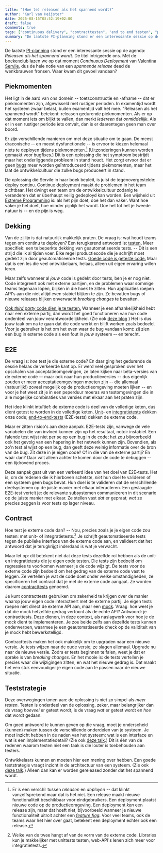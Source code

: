 ```yaml
---
title: "(Hoe te) releasen als het spannend wordt?"
author: "Karl van Heijster"
date: 2025-08-15T08:52:19+02:00
draft: false
comments: true
tags: ["continuous delivery", "contracttesten", "end to end testen", "program increment planning", "testen"]
summary: "De laatste PI-planning stond er een interessante sessie op de agenda: 'Releasen als het spannend wordt'. De titel intrigeerde ons. Met de boekenclub lazen we op dat moment *Continuous Deployment* van Valentina Servile, dus de hele notie van een *spannende release* deed de wenkbrauwen fronsen. Waar kwam dit gevoel vandaan?"
---
```


De laatste [PI-planning](/tags/program-increment-planning/ "Blogs met de tag 'program incement planning'") stond er een interessante sessie op de agenda: *Releasen als het spannend wordt*. De titel intrigeerde ons. Met de [boekenclub](/tags/boekenclub/ "Blogs met de tag 'boekenclub'") lazen we op dat moment [*Continuous Deployment*](https://www.oreilly.com/library/view/continuous-deployment/9781098146719/ "Valentina Servile, 'Continuous Deployment: Enable Faster Feedback, Safer Releases, and More Reliable Software', O'Reilly Media Inc. 2024") van [Valentina Servile](https://www.linkedin.com/in/valentina-servile/), dus de hele notie van een *spannende release* deed de wenkbrauwen fronsen. Waar kwam dit gevoel vandaan?


## Piekmomenten


Het ligt in de aard van ons domein -- toetsconstructie en -afname -- dat er piekmomenten zijn, afgewisseld met rustiger perioden. In examentijd wordt het systeem zwaar belast, buiten examentijd valt het mee. "Releasen als het spannend wordt" betekent: releasen gedurende piekmomenten. Als er op dat moment iets om blijkt te vallen, dan merkt *iedereen* dat *onmiddellijk*. Als er in een rustiger periode iets omvalt, dan is er daarentegen geen man over boord.


Er zijn verschillende manieren om met deze situatie om te gaan. De meest draconische -- en meest dysfunctionele -- is ervoor te kiezen helemaal niets te deployen tijdens piekmomenten.[^1] (Uitzonderingen kunnen worden gemaakt voor bugfixes.) Dit is een oplossing die het symptoom bestrijdt maar het onderliggende probleem in stand houdt. Het zorgt ervoor dat er geen [bugs](/tags/bugs/ "Blogs met de tag 'bugs'") meer worden geïntroduceerd tijdens piekmomenten, maar het laat de ontwikkelcultuur die zulke bugs produceert in stand.


De oplossing die Servile in haar boek bepleit, is juist de tegenovergestelde: deploy continu. Continue deployment maakt de problemen in het team zichtbaar. Het dwingt een team om de ontwikkelcultuur zodanig te veranderen dat er überhaupt veilig gedeployd kan worden. Een wijsheid uit [Extreme Programming](https://en.wikipedia.org/wiki/Extreme_programming "'Extreme programming', Wikipedia") is: als het pijn doet, doe het dan vaker. Want hoe vaker je het doet, hoe minder pijnlijk het wordt. Doe het tot het je tweede natuur is -- en de pijn is weg.


## Dekking


Van de zijlijn is dat natuurlijk makkelijk praten. De vraag is: wat houdt teams tegen om continu te deployen? Een terugkerend antwoord is: [testen](/tags/testen/ "Blogs met de tag 'testen'"). Meer specifiek: een te beperkte dekking van geautomatiseerde tests. -- Dit is een strijd die ik al tijden voer. Elke regel productiecode die je schrijft moet gedekt zijn door geautomatiseerde tests. [Goede code is geteste code.](/blog/24/07/goede-code-is-geteste-code/) Maar dat is een les die veel ontwikkelaars, helaas, alleen uit eigen ervaring willen leren.


Maar zelfs wanneer al *jouw* code is gedekt door tests, ben je er nog niet. Code integreert ook met externe partijen, en de problemen waar sommige teams tegenaan lopen, blijken in die hoek te zitten. Hun applicaties roepen API's aan die niet altijd even stabiel blijken te zijn. Ze bevatten bugs of nieuwe releases blijken onverwacht *breaking changes* te bevatten. 


[Ook *third party* code dien je te testen.](/blog/22/12/test-third-party-code/ "'Test third party code'") Wanneer je een afhankelijkheid hebt naar een externe partij, dan wordt het goed functioneren van *hun* code onderdeel van *jouw* verantwoordelijkheid. (Zie ook [deze blog](/blog/22/11/zes-dingen-die-ik-leerde-op-techorama/ "'Zes dingen die ik leerde op Techorama'").) Het is dus jouw taak om na te gaan dat die code werkt en blijft werken zoals bedoeld. Voor je gebruiker is het om het even waar de bug vandaan komt: zij zien een bug in externe code als een fout in *jouw* systeem -- en terecht.


## E2E


De vraag is: *hoe* test je die externe code? En daar ging het gedurende de sessie helaas de verkeerde kant op. Er werd veel gesproken over het opschalen van acceptatieomgevingen, ze laten kijken naar bèta-versies van de externe code -- maar ook naar hun productieversies -- dus eigenlijk zouden er meer acceptatieomgevingen moeten zijn -- die allemaal (natuurlijk!) zoveel mogelijk op de productieomgeving moeten lijken -- en voor je het weet zit je in een peperduur moeras van testomgevingen die in alle mogelijke combinaties van versies met elkaar aan het praten zijn.


Het idee klinkt intuïtief: de externe code is deel van de volledige keten, dus dient getest te worden in de volledige keten. [Unit](/tags/unit-tests/ "Blogs met de tag 'unit tests'")- en [integratietests](/tags/integratietests/ "Blogs met de tag 'integratietests'") dekken onze code; [end-to-end-tests](/tags/end-to-end-tests/ "Blogs met de tag 'end to end tests'") (E2E-tests) dekken de externe code.


Maar er zitten risico's aan deze aanpak. E2E-tests zijn, vanwege de vele variabelen die van invloed kunnen zijn op het resultaat, notoir instabiel. Een falende test wijst niet per se op een bug in de code; het zou bijvoorbeeld ook het gevolg van een hapering in het netwerk kunnen zijn. Bovendien, als zo'n test al wijst op een bug, dan geeft deze weinig informatie over de bron van de bug. Zit deze in je eigen code? Of in die van de externe partij? En wáár dan? Daar valt alleen achter te komen door de code te debuggen -- een tijdrovend proces.


Deze aanpak gaat uit van een verkeerd idee van het doel van E2E-tests. Het is, om de redenen die ik hierboven schetste, *niet* hun doel te valideren of een systeem geen bugs bevat. Hun doel is te valideren dat de verschillende deelsystemen op de juiste manier met elkaar interacteren. Een geslaagde E2E-test vertelt je: de relevante subsystemen communiceren in dit scenario op de juiste manier met elkaar. Ze stellen vast *dat* er gepraat; *wat* ze precies zeggen is voor tests op lager niveau.


## Contract


Hoe test je externe code dan? -- Nou, precies zoals je je eigen code zou testen: met unit- of integratietests.[^2] Je schrijft geautomatiseerde tests tegen de publieke interface van de externe code aan, en valideert dat het antwoord dat je terugkrijgt inderdaad is wat je verwacht.


Maar let op: dit betekent niet dat deze tests dezelfde rol hebben als de unit- en integratietests die je eigen code testen. Die tests zijn bedoeld om regressies te voorkomen wanneer je de code wijzigt. De tests voor de externe code zijn bedoeld om het gedrag van de externe code vast te leggen. Ze vertellen je wat de code doet onder welke omstandigheden, ze specificeren het contract dat je met de externe code aangaat. Ze worden daarom [contracttests](/tags/contracttesten/ "Blogs met de tag 'contracttesten'") genoemd.


Je kunt contracttests gebruiken om zekerheid te krijgen over de manier waarop jouw eigen code interacteert met de externe partij. Je eigen tests roepen niet direct de externe API aan, maar een [mock](/tags/mocks/ "Blogs met de tag 'mocks'"). Vraag: hoe weet je dat die mock hetzelfde gedrag vertoont als de echte API? Antwoord: je contracttests. Deze dienen, in deze context, als naslagwerk voor hoe je de mock dient te implementeren. Je zou beide zelfs aan dezelfde tests kunnen onderwerpen, waarmee je een geautomatiseerde check op de validiteit van je mock hebt bewerkstelligd.  


Contracttests maken het ook makkelijk om te upgraden naar een nieuwe versie. Je tests wijzen naar de oude versie; ze slagen allemaal. Upgrade nu naar de nieuwe versie. Zodra er tests beginnen te falen, weet je dat er sprake is van *breaking changes*. En het mooie is: de tests vertellen je precies waar die wijzigingen zitten, en wat het nieuwe gedrag is. Dat maakt het een stuk eenvoudiger je eigen code aan te passen naar de nieuwe situatie.


## Teststrategie


Deze overwegingen tonen aan: de oplossing is niet zo simpel als *meer testen*. Testen is onderdeel van de oplossing, zeker, maar belangrijker dan de vraag *hoeveel* er getest wordt, is de vraag *wat* er getest wordt en *hoe* dat wordt gedaan. 


Om goed antwoord te kunnen geven op die vraag, moet je onderscheid (kunnen) maken tussen de verschillende onderdelen van je systeem. Je moet inzicht hebben in de naden van het systeem: wat is een interface en wat is een implementatiedetail? (Zie ook [deze talk](/talks/altijd-up-to-date-documentatie-met-maximaal-descriptieve-tests/ "'Altijd up to date documentatie met maximaal descriptieve tests'").) Dit is één van de redenen waarom testen niet een taak is die louter is toebehouden aan testers. 


Ontwikkelaars kunnen en moeten hier een mening over hebben. Een goede teststrategie vraagt inzicht in de architectuur van een systeem. (Zie ook [deze talk](/talks/wat-zegt-deze-test/ "'Wat zegt deze test?'").) Alleen dan kan er worden gereleased zonder dat het spannend wordt.


[^1]: Er is een verschil tussen *releasen* en *deployen* -- dat klinkt vanzelfsprekend maar dat is het niet. Een release maakt nieuwe functionaliteit beschikbaar voor eindgebruikers. Een deployment plaatst nieuwe code op de productieomgeving. Een deployment *kan* een release zijn, maar dat hoeft niet, bijvoorbeeld wanneer je nieuwe functionaliteit uitrolt achter een [*feature flag*](https://martinfowler.com/articles/feature-toggles.html "'Feature Toggles (aka Feature Flags)', Pete Hodgsen @ Martin Fowler"). Voor veel teams, ook de teams waar het hier over gaat, betekent een deployment echter ook een release.

[^2]: Welke van de twee hangt af van de vorm van de externe code. Libraries kun je makkelijker met unittests testen, web-API's lenen zich meer voor integratietests. 
